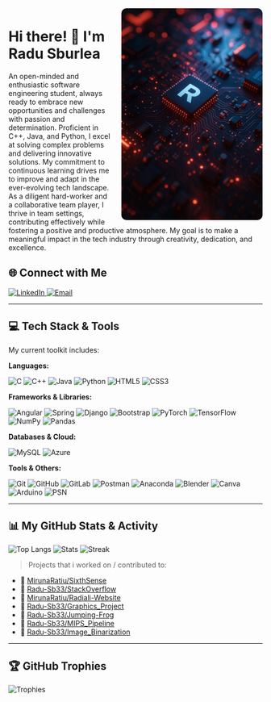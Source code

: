 <a href="https://github.com/Radu-Sb33">
  <img src="chip_radu.png" alt="Radu Sburlea - Tech Concept" align="right" width="280" style="border-radius:10px; margin-left: 20px;"/>
</a>

# Hi there! 👋 I'm Radu Sburlea

An open-minded and enthusiastic software engineering student, always ready to embrace new opportunities and challenges with passion and determination. Proficient in C++, Java, and Python, I excel at solving complex problems and delivering innovative solutions. My commitment to continuous learning drives me to improve and adapt in the ever-evolving tech landscape. As a diligent hard-worker and a collaborative team player, I thrive in team settings, contributing effectively while fostering a positive and productive atmosphere. My goal is to make a meaningful impact in the tech industry through creativity, dedication, and excellence.



## 🌐 Connect with Me

<p align="left">
  <a href="https://linkedin.com/in/radu-sburlea-290938348" target="_blank">
    <img src="https://img.shields.io/badge/LinkedIn-%230077B5.svg?style=for-the-badge&logo=linkedin&logoColor=white" alt="LinkedIn"/>
  </a>
  <a href="mailto:sburlea.radu33@gmail.com">
    <img src="https://img.shields.io/badge/Email-D14836?style=for-the-badge&logo=gmail&logoColor=white" alt="Email"/>
  </a>
  </p>

---

## 💻 Tech Stack & Tools

My current toolkit includes:

**Languages:**
<p align="left">
  <img src="https://img.shields.io/badge/C-%2300599C.svg?style=for-the-badge&logo=c&logoColor=white" alt="C"/>
  <img src="https://img.shields.io/badge/C++-%2300599C.svg?style=for-the-badge&logo=c%2B%2B&logoColor=white" alt="C++"/>
  <img src="https://img.shields.io/badge/Java-%23ED8B00.svg?style=for-the-badge&logo=openjdk&logoColor=white" alt="Java"/>
  <img src="https://img.shields.io/badge/Python-3670A0?style=for-the-badge&logo=python&logoColor=ffdd54" alt="Python"/>
  <img src="https://img.shields.io/badge/HTML5-%23E34F26.svg?style=for-the-badge&logo=html5&logoColor=white" alt="HTML5"/>
  <img src="https://img.shields.io/badge/CSS3-%231572B6.svg?style=for-the-badge&logo=css3&logoColor=white" alt="CSS3"/>
</p>

**Frameworks & Libraries:**
<p align="left">
  <img src="https://img.shields.io/badge/Angular-%23DD0031.svg?style=for-the-badge&logo=angular&logoColor=white" alt="Angular"/>
  <img src="https://img.shields.io/badge/Spring-%236DB33F.svg?style=for-the-badge&logo=spring&logoColor=white" alt="Spring"/>
  <img src="https://img.shields.io/badge/Django-%23092E20.svg?style=for-the-badge&logo=django&logoColor=white" alt="Django"/>
  <img src="https://img.shields.io/badge/Bootstrap-%238511FA.svg?style=for-the-badge&logo=bootstrap&logoColor=white" alt="Bootstrap"/>
  <img src="https://img.shields.io/badge/PyTorch-%23EE4C2C.svg?style=for-the-badge&logo=PyTorch&logoColor=white" alt="PyTorch"/>
  <img src="https://img.shields.io/badge/TensorFlow-%23FF6F00.svg?style=for-the-badge&logo=TensorFlow&logoColor=white" alt="TensorFlow"/>
  <img src="https://img.shields.io/badge/NumPy-%23013243.svg?style=for-the-badge&logo=numpy&logoColor=white" alt="NumPy"/>
  <img src="https://img.shields.io/badge/Pandas-%23150458.svg?style=for-the-badge&logo=pandas&logoColor=white" alt="Pandas"/>
</p>

**Databases & Cloud:**
<p align="left">
  <img src="https://img.shields.io/badge/MySQL-4479A1.svg?style=for-the-badge&logo=mysql&logoColor=white" alt="MySQL"/>
  <img src="https://img.shields.io/badge/Azure-%230072C6.svg?style=for-the-badge&logo=microsoftazure&logoColor=white" alt="Azure"/>
</p>

**Tools & Others:**
<p align="left">
  <img src="https://img.shields.io/badge/Git-%23F05033.svg?style=for-the-badge&logo=git&logoColor=white" alt="Git"/>
  <img src="https://img.shields.io/badge/GitHub-%23121011.svg?style=for-the-badge&logo=github&logoColor=white" alt="GitHub"/>
  <img src="https://img.shields.io/badge/GitLab-%23181717.svg?style=for-the-badge&logo=gitlab&logoColor=white" alt="GitLab"/>
  <img src="https://img.shields.io/badge/Postman-FF6C37?style=for-the-badge&logo=postman&logoColor=white" alt="Postman"/>
  <img src="https://img.shields.io/badge/Anaconda-%2344A833.svg?style=for-the-badge&logo=anaconda&logoColor=white" alt="Anaconda"/>
  <img src="https://img.shields.io/badge/Blender-%23F5792A.svg?style=for-the-badge&logo=blender&logoColor=white" alt="Blender"/>
  <img src="https://img.shields.io/badge/Canva-%2300C4CC.svg?style=for-the-badge&logo=Canva&logoColor=white" alt="Canva"/>
  <img src="https://img.shields.io/badge/Arduino-00979D?style=for-the-badge&logo=Arduino&logoColor=white" alt="Arduino"/>
  <img src="https://img.shields.io/badge/PSN-%230070D1.svg?style=for-the-badge&logo=Playstation&logoColor=white" alt="PSN"/>
</p>

---

## 📊 My GitHub Stats & Activity


![Top Langs](https://github-readme-stats.vercel.app/api/top-langs/?username=Radu-Sb33&theme=tokyonight&layout=compact)
![Stats](https://github-readme-stats.vercel.app/api?username=Radu-Sb33&show_icons=true&theme=tokyonight)
![Streak](https://github-readme-streak-stats.herokuapp.com/?user=Radu-Sb33&theme=tokyonight)


> Projects that i worked on / contributed to:

- 🔗 [MirunaRatiu/SixthSense](https://github.com/MirunaRatiu/SixthSense)
- 🔗 [Radu-Sb33/StackOverflow](https://github.com/Radu-Sb33/StackOverflow)
- 🔗 [MirunaRatiu/Radiali-Website](https://github.com/MirunaRatiu/Radiali-Website)
- 🔗 [Radu-Sb33/Graphics_Project](https://github.com/Radu-Sb33/Graphics_Project)
- 🔗 [Radu-Sb33/Jumping-Frog](https://github.com/Radu-Sb33/Jumping-Frog)
- 🔗 [Radu-Sb33/MIPS_Pipeline](https://github.com/Radu-Sb33/MIPS_Pipeline)
- 🔗 [Radu-Sb33/Image_Binarization](https://github.com/Radu-Sb33/Image_Binarization)


---

## 🏆 GitHub Trophies

![Trophies](https://github-profile-trophy.vercel.app/?username=Radu-Sb33&theme=tokyonight)
